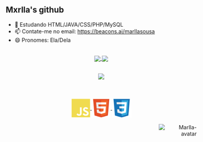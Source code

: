 ## Mxrlla's github

- 🌱 Estudando HTML/JAVA/CSS/PHP/MySQL
- 📫 Contate-me no email: https://beacons.ai/marllasousa
- 😄 Pronomes: Ela/Dela

<br>
<div align="center">
  <a href="https://github.com/Mxrlla">
  <img height="130em" align="center" src="https://github-readme-stats.vercel.app/api?username=mxrlla&show_icons=true&theme=blue&include_all_commits=true&count_private=true"/>
  <img height="130em" align="center" src="https://github-readme-stats.vercel.app/api/top-langs/?username=mxrlla&layout=compact&langs_count=7&theme=blue"/>
    </div><br>
  <p align="center"><img src="http://img.shields.io/static/v1?label=STATUS&message=EM%20DESENVOLVIMENTO&color=blue&style=for-the-badge"/></p>
  
<div display="flex" justify-content="center" align="center"><br><br>
  <img align="center" alt="Marlla-Js" height="50" width="50"src="https://raw.githubusercontent.com/devicons/devicon/master/icons/javascript/javascript-plain.svg">
  <img align="center" alt="Marlla-HTML" height="50" width="50" src="https://raw.githubusercontent.com/devicons/devicon/master/icons/html5/html5-original.svg">
  <img align="center" alt="Marlla-CSS" height="50" width="50" src="https://raw.githubusercontent.com/devicons/devicon/master/icons/css3/css3-original.svg">
  </div>
  <br>
     <div align="right">
        <img align="right" alt="Marlla-avatar" height="100" width="100" src="https://user-images.githubusercontent.com/93985773/181247444-453fea84-1941-440d-8d9d-6c707e6eb6ac.PNG">
  </div>
    
  
    
